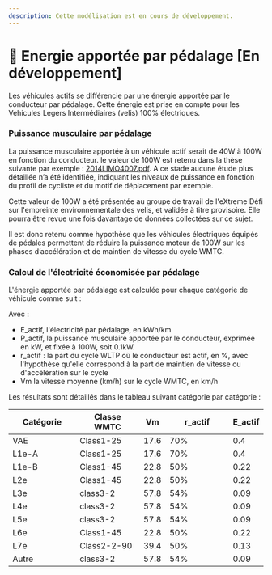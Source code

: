 ```yaml
---
description: Cette modélisation est en cours de développement.
---
```


# 🚴 Energie apportée par pédalage \[En développement]

Les véhicules actifs se différencie par une énergie apportée par le conducteur par pédalage. Cette énergie est prise en compte pour les Vehicules Legers Intermédiaires (velis) 100% électriques.

### Puissance musculaire par pédalage

La puissance musculaire apportée à un véhicule actif serait de 40W à 100W en fonction du conducteur. le valeur de 100W est retenu dans la thèse suivante par exemple : [2014LIMO4007.pdf](https://aurore.unilim.fr/theses/nxfile/default/e64bb679-1855-427d-93c0-36b85f2dbe69/blobholder:0/2014LIMO4007.pdf). A ce stade aucune étude plus détaillée n’a été identifiée, indiquant les niveaux de puissance en fonction du profil de cycliste et du motif de déplacement par exemple.

Cette valeur de 100W a été présentée au groupe de travail de l'eXtreme Défi sur l'empreinte environnementale des velis, et validée à titre provisoire. Elle pourra être revue une fois davantage de données collectées sur ce sujet.

Il est donc retenu comme hypothèse que les véhicules électriques équipés de pédales permettent de réduire la puissance moteur de 100W sur les phases d’accélération et de maintien de vitesse du cycle WMTC.

### Calcul de l'électricité économisée par pédalage

L'énergie apportée par pédalage est calculée pour chaque catégorie de véhicule comme suit :&#x20;

Avec :

* E\_actif, l'électricité par pédalage, en kWh/km
* P\_actif, la puissance musculaire apportée par le conducteur, exprimée en kW, et fixée à 100W, soit 0.1kW.
* r\_actif : la part du cycle WLTP où le conducteur est actif, en %, avec l'hypothèse qu'elle correspond à la part de maintien de vitesse ou d'accélération sur le cycle
* Vm la vitesse moyenne (km/h) sur le cycle WMTC, en km/h

Les résultats sont détaillés dans le tableau suivant catégorie par catégorie :

<table><thead><tr><th width="140">Catégorie</th><th width="138">Classe WMTC</th><th>Vm</th><th width="144">r_actif</th><th>E_actif</th></tr></thead><tbody><tr><td>VAE</td><td>Class1-25</td><td>17.6</td><td>70%</td><td>0.4</td></tr><tr><td>L1e-A</td><td>Class1-25</td><td>17.6</td><td>70%</td><td>0.4</td></tr><tr><td>L1e-B</td><td>Class1-45</td><td>22.8</td><td>50%</td><td>0.22</td></tr><tr><td>L2e</td><td>Class1-45</td><td>22.8</td><td>50%</td><td>0.22</td></tr><tr><td>L3e</td><td>class3-2</td><td>57.8</td><td>54%</td><td>0.09</td></tr><tr><td>L4e</td><td>class3-2</td><td>57.8</td><td>54%</td><td>0.09</td></tr><tr><td>L5e</td><td>class3-2</td><td>57.8</td><td>54%</td><td>0.09</td></tr><tr><td>L6e</td><td>Class1-45</td><td>22.8</td><td>50%</td><td>0.22</td></tr><tr><td>L7e</td><td>Class2-2-90</td><td>39.4</td><td>50%</td><td>0.13</td></tr><tr><td>Autre</td><td>class3-2</td><td>57.8</td><td>54%</td><td>0.09</td></tr></tbody></table>
